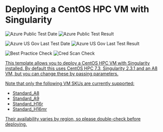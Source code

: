 # Deploying a CentOS HPC VM with Singularity

![Azure Public Test Date](https://azurequickstartsservice.blob.core.windows.net/badges/centos-singularity/PublicLastTestDate.svg)
![Azure Public Test Result](https://azurequickstartsservice.blob.core.windows.net/badges/centos-singularity/PublicDeployment.svg)

![Azure US Gov Last Test Date](https://azurequickstartsservice.blob.core.windows.net/badges/centos-singularity/FairfaxLastTestDate.svg)
![Azure US Gov Last Test Result](https://azurequickstartsservice.blob.core.windows.net/badges/centos-singularity/FairfaxDeployment.svg)

![Best Practice Check](https://azurequickstartsservice.blob.core.windows.net/badges/centos-singularity/BestPracticeResult.svg)
![Cred Scan Check](https://azurequickstartsservice.blob.core.windows.net/badges/centos-singularity/CredScanResult.svg)

<a href="https://portal.azure.com/#create/Microsoft.Template/uri/https%3A%2F%2Fraw.githubusercontent.com%2Fbhummerstone%2Fazure-quickstart-templates%2Fcentos-singularity%2Fcentos-singularity%2Fazuredeploy.json" target="_blank">
    

<a href="http://armviz.io/#/?load=https%3A%2F%2Fraw.githubusercontent.com%2Fbhummerstone%2Fazure-quickstart-templates%2Fcentos-singularity%2Fcentos-singularity%2Fazuredeploy.json" target="_blank">

This template allows you to deploy a CentOS HPC VM with Singularity installed. By default this uses CentOS HPC 7.3, Singularity 2.3.1 and an A8 VM, but you can change these by passing parameters.

Note that only the following VM SKUs are currently supported:
* Standard_A8
* Standard_A9
* Standard_H16r
* Standard_H16mr

Their availability varies by region, so please double-check before deploying. 


